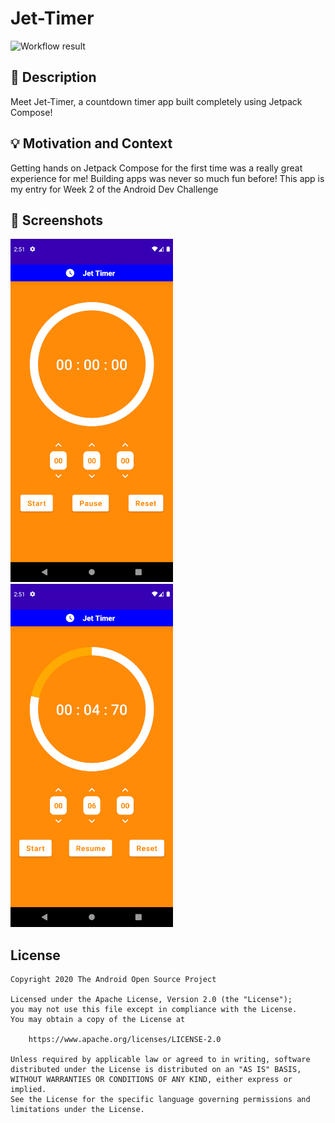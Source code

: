 # Jet-Timer

<!--- Replace <OWNER> with your Github Username and <REPOSITORY> with the name of your repository. -->
<!--- You can find both of these in the url bar when you open your repository in github. -->
![Workflow result](https://github.com/Mehul-Bisht/Jet-Timer/workflows/Check/badge.svg)


## :scroll: Description
<!--- Describe your app in one or two sentences -->
Meet Jet-Timer, a countdown timer app built completely using Jetpack Compose!

## :bulb: Motivation and Context
<!--- Optionally point readers to interesting parts of your submission. -->
<!--- What are you especially proud of? -->
Getting hands on Jetpack Compose for the first time was a really great experience for me! Building apps was never so much fun before! This app is my entry for Week 2 of the Android Dev Challenge

## :camera_flash: Screenshots
<!-- You can add more screenshots here if you like -->
<img src="/results/screenshot_1.png" width="260">&emsp;<img src="/results/screenshot_2.png" width="260">

## License
```
Copyright 2020 The Android Open Source Project

Licensed under the Apache License, Version 2.0 (the "License");
you may not use this file except in compliance with the License.
You may obtain a copy of the License at

    https://www.apache.org/licenses/LICENSE-2.0

Unless required by applicable law or agreed to in writing, software
distributed under the License is distributed on an "AS IS" BASIS,
WITHOUT WARRANTIES OR CONDITIONS OF ANY KIND, either express or implied.
See the License for the specific language governing permissions and
limitations under the License.
```
